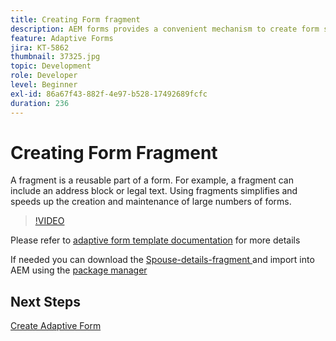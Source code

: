 ```yaml
---
title: Creating Form fragment
description: AEM forms provides a convenient mechanism to create form segment like a panel or a group of fields only once and reuse them across adaptive forms.
feature: Adaptive Forms
jira: KT-5862
thumbnail: 37325.jpg
topic: Development
role: Developer
level: Beginner
exl-id: 86a67f43-882f-4e97-b528-17492689fcfc
duration: 236
---
```

# Creating Form Fragment

A fragment is a reusable part of a form. For example, a fragment can include an address block or legal text. Using fragments simplifies and speeds up the creation and maintenance of large numbers of forms.


>[!VIDEO](https://video.tv.adobe.com/v/37325?quality=12&learn=on)



Please refer to [adaptive form template documentation](https://experienceleague.adobe.com/docs/experience-manager-65/forms/adaptive-forms-basic-authoring/adaptive-form-fragments.html) for more details  

If needed you can download the [Spouse-details-fragment ](assets/spouse-details-fragment.zip) and import into AEM using the [package manager](http://localhost:4502/crx/packmgr/index.jsp)

## Next Steps

[Create Adaptive Form](./create-adaptive-form.md)

